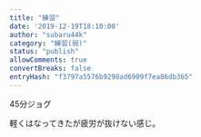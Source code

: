 ```yaml
---
title: "練習"
date: '2019-12-19T18:10:00'
author: "subaru44k"
category: "練習(弱)"
status: "publish"
allowComments: true
convertBreaks: false
entryHash: "f3797a5576b9298ad6909f7ea86db365"
---
```

45分ジョグ<div>
</div><div>軽くはなってきたが疲労が抜けない感じ。</div>
